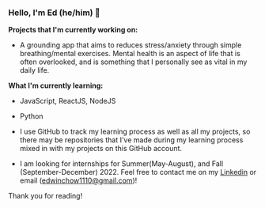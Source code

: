 ### Hello, I'm Ed (he/him) 👋

**Projects that I'm currently working on:**
- A grounding app that aims to reduces stress/anxiety through simple breathing/mental exercises. Mental health is an aspect of life that is often overlooked, and is something that I personally see as vital in my daily life.

**What I'm currently learning:**
- JavaScript, ReactJS, NodeJS
- Python

- I use GitHub to track my learning process as well as all my projects, so there may be repositories that I've made during my learning process mixed in with my projects on this GitHub account. 

- I am looking for internships for Summer(May-August), and Fall (September-December) 2022. Feel free to contact me on my [Linkedin](https://www.linkedin.com/in/edwin-chow-a45754176/) or email (edwinchow1110@gmail.com)!

Thank you for reading!
<!---
ed423/ed423 is a ✨ special ✨ repository because its `README.md` (this file) appears on your GitHub profile.
You can click the Preview link to take a look at your changes.
--->
